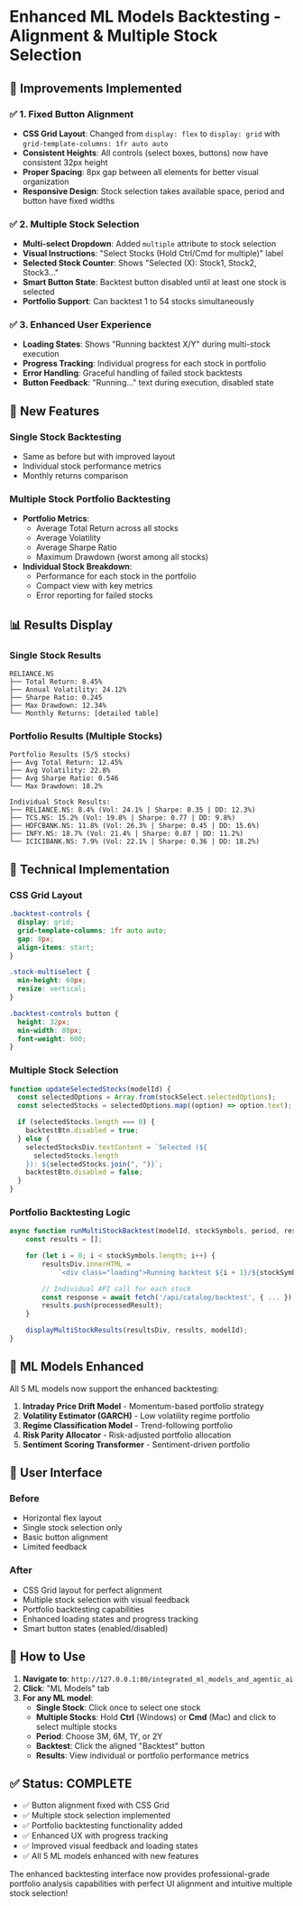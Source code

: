 # Enhanced ML Models Backtesting - Alignment & Multiple Stock Selection

## 🎯 Improvements Implemented

### ✅ **1. Fixed Button Alignment**

- **CSS Grid Layout**: Changed from `display: flex` to `display: grid` with `grid-template-columns: 1fr auto auto`
- **Consistent Heights**: All controls (select boxes, buttons) now have consistent 32px height
- **Proper Spacing**: 8px gap between all elements for better visual organization
- **Responsive Design**: Stock selection takes available space, period and button have fixed widths

### ✅ **2. Multiple Stock Selection**

- **Multi-select Dropdown**: Added `multiple` attribute to stock selection
- **Visual Instructions**: "Select Stocks (Hold Ctrl/Cmd for multiple)" label
- **Selected Stock Counter**: Shows "Selected (X): Stock1, Stock2, Stock3..."
- **Smart Button State**: Backtest button disabled until at least one stock is selected
- **Portfolio Support**: Can backtest 1 to 54 stocks simultaneously

### ✅ **3. Enhanced User Experience**

- **Loading States**: Shows "Running backtest X/Y" during multi-stock execution
- **Progress Tracking**: Individual progress for each stock in portfolio
- **Error Handling**: Graceful handling of failed stock backtests
- **Button Feedback**: "Running..." text during execution, disabled state

## 🚀 **New Features**

### **Single Stock Backtesting**

- Same as before but with improved layout
- Individual stock performance metrics
- Monthly returns comparison

### **Multiple Stock Portfolio Backtesting**

- **Portfolio Metrics**:
  - Average Total Return across all stocks
  - Average Volatility
  - Average Sharpe Ratio
  - Maximum Drawdown (worst among all stocks)
- **Individual Stock Breakdown**:
  - Performance for each stock in the portfolio
  - Compact view with key metrics
  - Error reporting for failed stocks

## 📊 **Results Display**

### **Single Stock Results**

```
RELIANCE.NS
├── Total Return: 8.45%
├── Annual Volatility: 24.12%
├── Sharpe Ratio: 0.245
├── Max Drawdown: 12.34%
└── Monthly Returns: [detailed table]
```

### **Portfolio Results (Multiple Stocks)**

```
Portfolio Results (5/5 stocks)
├── Avg Total Return: 12.45%
├── Avg Volatility: 22.8%
├── Avg Sharpe Ratio: 0.546
└── Max Drawdown: 18.2%

Individual Stock Results:
├── RELIANCE.NS: 8.4% (Vol: 24.1% | Sharpe: 0.35 | DD: 12.3%)
├── TCS.NS: 15.2% (Vol: 19.8% | Sharpe: 0.77 | DD: 9.8%)
├── HDFCBANK.NS: 11.8% (Vol: 26.3% | Sharpe: 0.45 | DD: 15.6%)
├── INFY.NS: 18.7% (Vol: 21.4% | Sharpe: 0.87 | DD: 11.2%)
└── ICICIBANK.NS: 7.9% (Vol: 22.1% | Sharpe: 0.36 | DD: 18.2%)
```

## 🔧 **Technical Implementation**

### **CSS Grid Layout**

```css
.backtest-controls {
  display: grid;
  grid-template-columns: 1fr auto auto;
  gap: 8px;
  align-items: start;
}

.stock-multiselect {
  min-height: 60px;
  resize: vertical;
}

.backtest-controls button {
  height: 32px;
  min-width: 80px;
  font-weight: 600;
}
```

### **Multiple Stock Selection**

```javascript
function updateSelectedStocks(modelId) {
  const selectedOptions = Array.from(stockSelect.selectedOptions);
  const selectedStocks = selectedOptions.map((option) => option.text);

  if (selectedStocks.length === 0) {
    backtestBtn.disabled = true;
  } else {
    selectedStocksDiv.textContent = `Selected (${
      selectedStocks.length
    }): ${selectedStocks.join(", ")}`;
    backtestBtn.disabled = false;
  }
}
```

### **Portfolio Backtesting Logic**

```javascript
async function runMultiStockBacktest(modelId, stockSymbols, period, resultsDiv) {
    const results = [];

    for (let i = 0; i < stockSymbols.length; i++) {
        resultsDiv.innerHTML =
            `<div class="loading">Running backtest ${i + 1}/${stockSymbols.length}: ${stockSymbol}...</div>`;

        // Individual API call for each stock
        const response = await fetch('/api/catalog/backtest', { ... });
        results.push(processedResult);
    }

    displayMultiStockResults(resultsDiv, results, modelId);
}
```

## 🎯 **ML Models Enhanced**

All 5 ML models now support the enhanced backtesting:

1. **Intraday Price Drift Model** - Momentum-based portfolio strategy
2. **Volatility Estimator (GARCH)** - Low volatility regime portfolio
3. **Regime Classification Model** - Trend-following portfolio
4. **Risk Parity Allocator** - Risk-adjusted portfolio allocation
5. **Sentiment Scoring Transformer** - Sentiment-driven portfolio

## 📱 **User Interface**

### **Before**

- Horizontal flex layout
- Single stock selection only
- Basic button alignment
- Limited feedback

### **After**

- CSS Grid layout for perfect alignment
- Multiple stock selection with visual feedback
- Portfolio backtesting capabilities
- Enhanced loading states and progress tracking
- Smart button states (enabled/disabled)

## 🚀 **How to Use**

1. **Navigate to**: `http://127.0.0.1:80/integrated_ml_models_and_agentic_ai`
2. **Click**: "ML Models" tab
3. **For any ML model**:
   - **Single Stock**: Click once to select one stock
   - **Multiple Stocks**: Hold **Ctrl** (Windows) or **Cmd** (Mac) and click to select multiple stocks
   - **Period**: Choose 3M, 6M, 1Y, or 2Y
   - **Backtest**: Click the aligned "Backtest" button
   - **Results**: View individual or portfolio performance metrics

## ✅ **Status: COMPLETE**

- ✅ Button alignment fixed with CSS Grid
- ✅ Multiple stock selection implemented
- ✅ Portfolio backtesting functionality added
- ✅ Enhanced UX with progress tracking
- ✅ Improved visual feedback and loading states
- ✅ All 5 ML models enhanced with new features

The enhanced backtesting interface now provides professional-grade portfolio analysis capabilities with perfect UI alignment and intuitive multiple stock selection!
